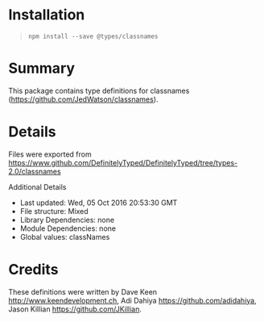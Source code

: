 # Installation
> `npm install --save @types/classnames`

# Summary
This package contains type definitions for classnames (https://github.com/JedWatson/classnames).

# Details
Files were exported from https://www.github.com/DefinitelyTyped/DefinitelyTyped/tree/types-2.0/classnames

Additional Details
 * Last updated: Wed, 05 Oct 2016 20:53:30 GMT
 * File structure: Mixed
 * Library Dependencies: none
 * Module Dependencies: none
 * Global values: classNames

# Credits
These definitions were written by Dave Keen <http://www.keendevelopment.ch>, Adi Dahiya <https://github.com/adidahiya>, Jason Killian <https://github.com/JKillian>.

